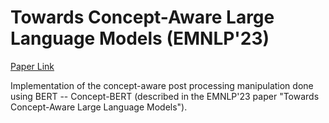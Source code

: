 # Towards Concept-Aware Large Language Models (EMNLP'23)
[Paper Link](https://arxiv.org/abs/2311.01866)

Implementation of the concept-aware post processing manipulation done using BERT -- Concept-BERT (described in the EMNLP'23 paper "Towards Concept-Aware Large Language Models").
